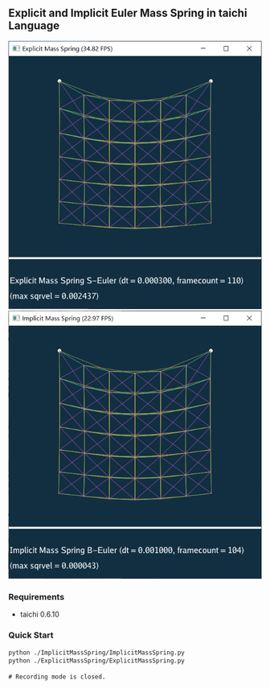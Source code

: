 ## Explicit and Implicit Euler Mass Spring in taichi Language

![explicit result](./results/Explicit.png)
![implicit result](./results/Implicit.png)

### Requirements
- taichi 0.6.10

### Quick Start
```
python ./ImplicitMassSpring/ImplicitMassSpring.py
python ./ExplicitMassSpring/ExplicitMassSpring.py

# Recording mode is closed.
```
